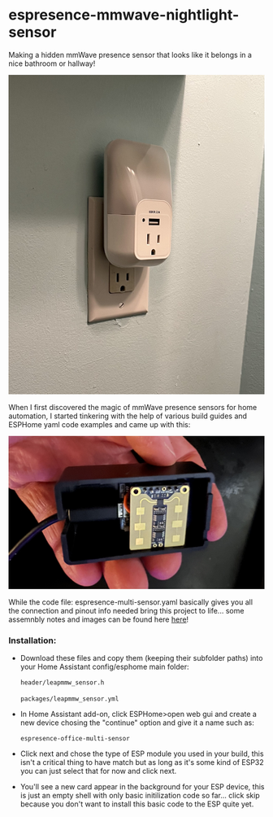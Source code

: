# espresence-mmwave-nightlight-sensor
Making a hidden mmWave presence sensor that looks like it belongs in a nice bathroom or hallway!

![mmWave Nightlight Sensor](/static/images/finished%20product.jpg)

When I first discovered the magic of mmWave presence sensors for home automation, I started tinkering with the help of various build guides and ESPHome yaml code examples and came up with this:

![mmWave basic sensor with enclosure](/static/images/small%20sensor%20enclosure.jpg)

While the code file: espresence-multi-sensor.yaml basically gives you all the connection and pinout info needed bring this project to life... some assemnbly notes and images can be found here [here](static/project.md)!

### Installation:
 * Download these files and copy them (keeping their subfolder paths) into your Home Assistant config/esphome main folder:

   ```
   header/leapmmw_sensor.h
   
   packages/leapmmw_sensor.yml
   ```
 
 * In Home Assistant add-on, click ESPHome>open web gui and create a new device chosing the "continue" option and give it a name such as:

   ```
   espresence-office-multi-sensor
   ```

* Click next and chose the type of ESP module you used in your build, this isn't a critical thing to have match but as long as it's some kind of ESP32 you can just select that for now and click next.
* You'll see a new card appear in the background for your ESP device, this is just an empty shell with only basic initilization code so far... click skip because you don't want to install this basic code to the ESP quite yet.
